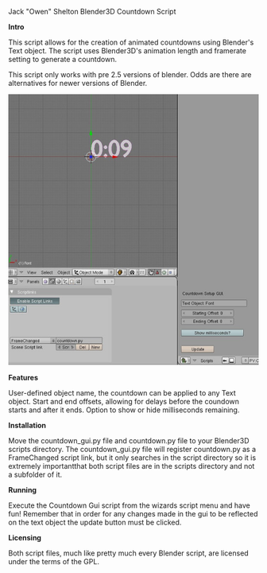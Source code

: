 Jack "Owen" Shelton
Blender3D Countdown Script


<b>Intro</b>

This script allows for the creation of animated countdowns using Blender's Text object.  The script uses Blender3D's animation length and framerate setting to generate a countdown.

This script only works with pre 2.5 versions of blender.  Odds are there are alternatives for newer versions of Blender.

![](countdown.jpg)

<b>Features</b>

User-defined object name, the countdown can be applied to any Text object.
Start and end offsets, allowing for delays before the coundown starts and after it ends.
Option to show or hide milliseconds remaining.


<b>Installation</b>

Move the countdown_gui.py file and countdown.py file to your Blender3D scripts directory.  The countdown_gui.py file will register countdown.py as a FrameChanged script link, but it only searches in the script directory so it is extremely importantthat both script files are in the scripts directory and not a subfolder of it.


<b>Running</b>

Execute the Countdown Gui script from the wizards script menu and have fun!  Remember that in order for any changes made in the gui to be reflected on the text object the update button must be clicked.


<b>Licensing</b>

Both script files, much like pretty much every Blender script, are licensed under the terms of the GPL.